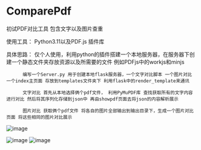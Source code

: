 # ComparePdf

初试PDF对比工具  包含文字以及图片查重

使用工具： Python3.11以及PDF.js 插件库

具体思路： 仅个人使用，利用python的插件搭建一个本地服务器，在服务器下创建一个静态文件夹存放资源以及所需要的文件 例如PDFjs中的workjs和minjs

          编写一个Server.py 用于创建本地flask服务器，一个文字对比脚本 一个图片对比  一个index主页面 存放到templates文件夹下 利用flask中的render_template来通讯
          
          文字对比 首先从本地选择俩个pdf文件， 利用PyMuPDF库 查找获取所有的文字内容进行对比 然后将其序列化存储到json中 再由showpdf页面去将json的内容解析展示
          
          图片对比 获取俩个pdf文件 将各自的图片全部输出到输出目录下，生成一个图片对比页面 将这些相同的图片对比展示
          
![image](https://github.com/user-attachments/assets/58f917f2-9b72-4e72-9091-f73c43e13d57)

![image](https://github.com/user-attachments/assets/ae88cc66-c95c-4a3f-9e5c-3895e458fd66)
![image](https://github.com/user-attachments/assets/cf1fab40-1e03-478b-b1b0-03532f39e337)

